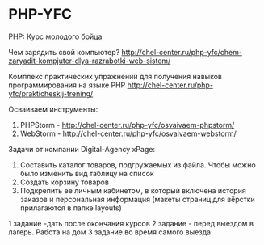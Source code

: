 # PHP-YFC
PHP: Курс молодого бойца

Чем зарядить свой компьютер? http://chel-center.ru/php-yfc/chem-zaryadit-kompjuter-dlya-razrabotki-web-sistem/

Комплекс практических упражнений для получения навыков программирования на языке PHP http://chel-center.ru/php-yfc/prakticheskij-trening/

Осваиваем инструменты: 
1) PHPStorm - http://chel-center.ru/php-yfc/osvaivaem-phpstorm/
2) WebStorm - http://chel-center.ru/php-yfc/osvaivaem-webstorm/

Задачи от компании Digital-Agency xPage:
1. Составить каталог товаров, подгружаемых из файла. Чтобы можно было изменить вид таблицу на список
2. Создать корзину товаров
3. Подкрепить ее личным кабинетом, в который включена история заказов и персональная информация
(макеты страниц для вёрстки прилагаются в папке layouts)


1 задание -дать после окончания курсов
2 задание - перед выездом в лагерь. Работа на дом
3 задание во время самого выезда

